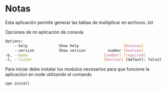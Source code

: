# Notas

Esta aplicación permite generar las tablas de multiplicar en archivos .txt

Opciones de mi aplicación de consola

```sh
Options:
    --help              Show help                    [boolean]
    --version           Show version          number [boolean]
-b, --base                                  [number] [required]
-l, --listar                                [boolean] [default: false]

```

Para iniciar debe instalar los modulos necesarios para que funcione la aplicaciíon en node utilizando el comando

```
npm install
```
